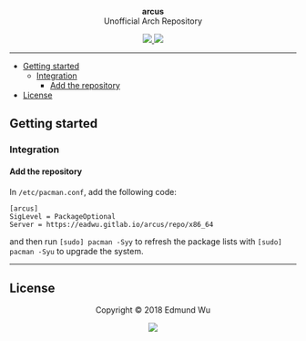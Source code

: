 <div align="center">
  <p>
    <span>
      <b>arcus</b>
    </span>
    <br />
    Unofficial Arch Repository
  </p>

  <p>
    <a href="https://gitlab.com/eadwu/arcus/commits/master">
      <img src="https://gitlab.com/eadwu/arcus/badges/master/pipeline.svg" />
    </a>
    <a href="https://www.archlinux.org">
      <img src="https://img.shields.io/badge/OS-Arch_Linux-1793D1.svg" />
    </a>
  </p>
</div>

---

  - [Getting started](#getting-started)
    - [Integration](#integration)
      - [Add the repository](#add-the-repository)
  - [License](#license)

## Getting started
### Integration
#### Add the repository
In `/etc/pacman.conf`, add the following code:
```
[arcus]
SigLevel = PackageOptional
Server = https://eadwu.gitlab.io/arcus/repo/x86_64
```
and then run `[sudo] pacman -Syy` to refresh the package lists with `[sudo] pacman -Syu` to upgrade the system.

---

## License

<div align="center">
  <p>Copyright &copy; 2018 Edmund Wu</p>

  <p>
    <a>
      <img src="https://img.shields.io/badge/License-UNLICENSED-5E81AC.svg" />
    </a>
  </p>
</div>

